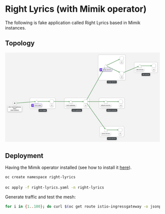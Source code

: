 # Right Lyrics (with Mimik operator)

The following is fake application called Right Lyrics based in Mimik instances.

## Topology

![right-lyrics](../mesh.png)

## Deployment

Having the Mimik operator installed (see how to install it [here](https://github.com/leandroberetta/mimik-operator)).

```bash
oc create namespace right-lyrics

oc apply -f right-lyrics.yaml -n right-lyrics
```

Generate traffic and test the mesh:

```bash
for i in {1..100}; do curl $(oc get route istio-ingressgateway -o jsonpath='{.spec.host}' -n istio-system)/songs/1; done;
```